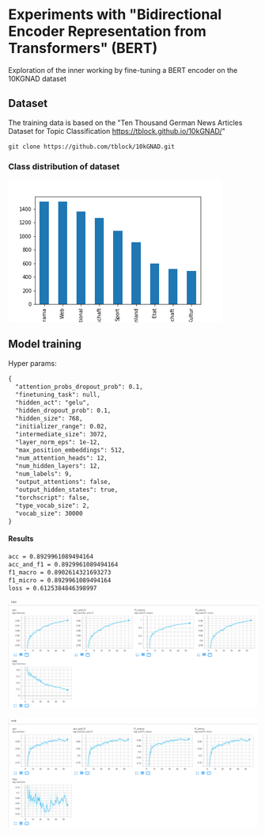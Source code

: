 # Experiments with "Bidirectional Encoder Representation from Transformers" (BERT)

Exploration of the inner working by fine-tuning a BERT encoder on the 10KGNAD dataset 

## Dataset
The training data is based on the 
 "Ten Thousand German News Articles Dataset for Topic Classification https://tblock.github.io/10kGNAD/"
 
```
git clone https://github.com/tblock/10kGNAD.git
```

### Class distribution of dataset
![alt text](10KGNAD_dataset.png "10kGNAD class dist")


## Model training

Hyper params:

```
{
  "attention_probs_dropout_prob": 0.1,
  "finetuning_task": null,
  "hidden_act": "gelu",
  "hidden_dropout_prob": 0.1,
  "hidden_size": 768,
  "initializer_range": 0.02,
  "intermediate_size": 3072,
  "layer_norm_eps": 1e-12,
  "max_position_embeddings": 512,
  "num_attention_heads": 12,
  "num_hidden_layers": 12,
  "num_labels": 9,
  "output_attentions": false,
  "output_hidden_states": true,
  "torchscript": false,
  "type_vocab_size": 2,
  "vocab_size": 30000
}

```

#### Results

```
acc = 0.8929961089494164
acc_and_f1 = 0.8929961089494164
f1_macro = 0.8902614321693273
f1_micro = 0.8929961089494164
loss = 0.6125384846398997
```

![alt text](train.png "10kGNAD training progress")

![alt text](test.png "10kGNAD test progress")



